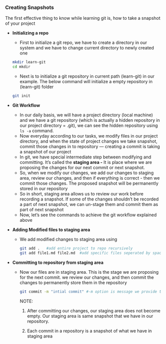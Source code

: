 ### Creating Snapshots

The first effective thing to know while learning git is, how to take a snapshot of your project

- **Initializing a repo**

  - First to initialize a git repo, we have to create a directory in our system and we have to change current directory to newly created one

  ```bash
  mkdir learn-git
  cd mkdir
  ```

  - Next is to initialize a git repository in current path (learn-git) in our example. The below command will initialize a empty repository in (learn-git) folder

  ```bash
  git init
  ```

- **Git Workflow**

  - In our daily basis, we will have a project directory (local machine) and we have a git repository (which is actually a hidden repository in our project directory = .git), we can see the hidden repository using `ls -a` command.
  - Now everyday according to our tasks, we modify files in our project directory, and when the state of project changes we take snapshot, commit those changes in to repository — creating a commit is taking a snapshot of our project
  - In git, we have special intermediate step between modifying and committing. It’s called the **staging area -** It is place where we are proposing the changes for our next commit or next snapshot.
  - So, when we modify our changes, we add our changes to staging area, review our changes, and then if everything is correct - then we commit those changes. The proposed snapshot will be permanently stored in our repository
  - So in short, staging area allows us to review our work before recording a snapshot. If some of the changes shouldn’t be recorded a part of next snapshot, we can un-stage them and commit them as part of next snapshot
  - Now, let’s see the commands to achieve the git workflow explained above

- **Adding Modified files to staging area**

  - We add modified changes to staging area using

    ```bash
    git add .   #add entire project to repo recursively
    git add file1.md file2.md  #add specific files seperated by space
    ```

- **Committing to repository from staging area**

  - Now our files are in staging area. This is the stage we are proposing for the next commit. we review our changes, and then commit the changes to permanently store them in the repository

    ```bash
    git commit -m "intial commit" #-m option is message we provide to that commit
    ```

    NOTE:

    1. After committing our changes, our staging area does not become empty. Our staging area is same snapshot that we have in our repository.

    2. Each commit in a repository is a snapshot of what we have in staging area
